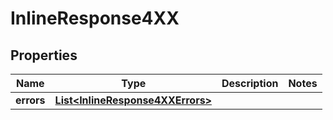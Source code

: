 # InlineResponse4XX

## Properties
Name | Type | Description | Notes
------------ | ------------- | ------------- | -------------
**errors** | [**List&lt;InlineResponse4XXErrors&gt;**](InlineResponse4XXErrors.md) |  | 
